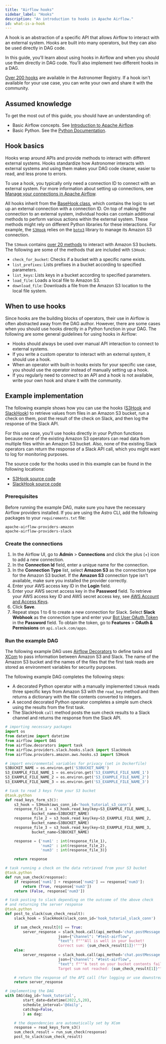 ```yaml
---
title: "Airflow hooks"
sidebar_label: "Hooks"
description: "An introduction to hooks in Apache Airflow."
id: what-is-a-hook
---
```


A hook is an abstraction of a specific API that allows Airflow to interact with an external system. Hooks are built into many operators, but they can also be used directly in DAG code.

In this guide, you'll learn about using hooks in Airflow and when you should use them directly in DAG code. You'll also implement two different hooks in a DAG.

[Over 200 hooks](https://registry.astronomer.io/modules/?types=hooks%2CHooks&page=2) are available in the Astronomer Registry. If a hook isn't available for your use case, you can write your own and share it with the community.

## Assumed knowledge

To get the most out of this guide, you should have an understanding of:

- Basic Airflow concepts. See [Introduction to Apache Airflow](https://www.astronomer.io/guides/intro-to-airflow).
- Basic Python. See the [Python Documentation](https://docs.python.org/3/tutorial/index.html).

## Hook basics

Hooks wrap around APIs and provide methods to interact with different external systems. Hooks standardize how Astronomer interacts with external systems and using them makes your DAG code cleaner, easier to read, and less prone to errors.

To use a hook, you typically only need a connection ID to connect with an external system. For more information about setting up connections, see [Manage your connections in Apache Airflow](https://www.astronomer.io/guides/connections/).

All hooks inherit from the [BaseHook class](https://github.com/apache/airflow/blob/main/airflow/hooks/base.py), which contains the logic to set up an external connection with a connection ID. On top of making the connection to an external system, individual hooks can contain additional methods to perform various actions within the external system. These methods might rely on different Python libraries for these interactions. For example, the [`S3Hook`](https://registry.astronomer.io/providers/amazon/modules/s3hook) relies on the [`boto3`](https://boto3.amazonaws.com/v1/documentation/api/latest/index.html) library to manage its Amazon S3 connection.  

The `S3Hook` contains [over 20 methods](https://github.com/apache/airflow/blob/main/airflow/providers/amazon/aws/hooks/s3.py) to interact with Amazon S3 buckets. The following are some of the methods that are included with `S3Hook`:

- `check_for_bucket`: Checks if a bucket with a specific name exists.
- `list_prefixes`: Lists prefixes in a bucket according to specified parameters.
- `list_keys`: Lists keys in a bucket according to specified parameters.
- `load_file`: Loads a local file to Amazon S3.
- `download_file`: Downloads a file from the Amazon S3 location to the local file system.

## When to use hooks

Since hooks are the building blocks of operators, their use in Airflow is often abstracted away from the DAG author. However, there are some cases when you should use hooks directly in a Python function in your DAG. The following are some general guidelines for using hooks in Airflow:

- Hooks should always be used over manual API interaction to connect to external systems.
- If you write a custom operator to interact with an external system, it should use a hook.
- When an operator with built-in hooks exists for your specific use case, you should use the operator instead of manually setting up a hook.
- If you regularly need to connect to an API and a hook is not available, write your own hook and share it with the community.

## Example implementation

The following example shows how you can use the hooks ([S3Hook](https://registry.astronomer.io/providers/amazon/modules/s3hook) and [SlackHook](https://registry.astronomer.io/providers/slack/modules/slackhook)) to retrieve values from files in an Amazon S3 bucket, run a check on them, post the result of the check on Slack, and then log the response of the Slack API.

For this use case, you'll use hooks directly in your Python functions because none of the existing Amazon S3 operators can read data from multiple files within an Amazon S3 bucket. Also, none of the existing Slack operators can return the response of a Slack API call, which you might want to log for monitoring purposes.

The source code for the hooks used in this example can be found in the following locations: 

- [S3Hook source code](https://github.com/apache/airflow/blob/main/airflow/providers/amazon/aws/hooks/s3.py)
- [SlackHook source code](https://github.com/apache/airflow/blob/main/airflow/providers/slack/hooks/slack.py)

### Prerequisites

Before running the example DAG, make sure you have the necessary Airflow providers installed. If you are using the Astro CLI, add the following packages to your `requirements.txt` file:

```text
apache-airflow-providers-amazon
apache-airflow-providers-slack
```
### Create the connections

1. In the Airflow UI, go to **Admin** > **Connections** and click the plus (+) icon to add a new connection.
2. In the **Connection Id** field, enter a unique name for the connection.
3. In the **Connection Type** list, select **Amazon S3** as the connection type for the Amazon S3 bucket. If the **Amazon S3** connection type isn't available, make sure you installed the provider correctly.
4. Enter your AWS access key ID in the **Login** field.
5. Enter your AWS secret access key in the **Password** field. To retrieve your AWS access key ID and AWS secret access key, see [AWS Account and Access Keys](https://docs.aws.amazon.com/powershell/latest/userguide/pstools-appendix-sign-up.html).
6. Click **Save**.
7. Repeat steps 1 to 6 to create a new connection for Slack. Select **Slack Webhook** as the connection type and enter your [Bot User OAuth Token](https://api.slack.com/authentication/oauth-v2) in the **Password** field. To obtain the token, go to **Features** > **OAuth & Permissions**  on `api.slack.com/apps`.

### Run the example DAG

The following example DAG uses [Airflow Decorators](https://registry.astronomer.io/guides/airflow-decorators) to define tasks and [XCom](https://registry.astronomer.io/guides/airflow-passing-data-between-tasks) to pass information between Amazon S3 and Slack. The name of the Amazon S3 bucket and the names of the files that the first task reads are stored as environment variables for security purposes.

The following example DAG completes the following steps:

- A decorated Python operator with a manually implemented `S3Hook` reads three specific keys from Amazon S3 with the `read_key` method and then returns a dictionary with the file contents converted to integers.
- A second decorated Python operator completes a simple sum check using the results from the first task. 
- The SlackHook `call` method posts the sum check results to a Slack channel and returns the response from the Slack API.

```python
# importing necessary packages
import os
from datetime import datetime
from airflow import DAG
from airflow.decorators import task
from airflow.providers.slack.hooks.slack import SlackHook
from airflow.providers.amazon.aws.hooks.s3 import S3Hook

# import environmental variables for privacy (set in Dockerfile)
S3BUCKET_NAME = os.environ.get('S3BUCKET_NAME')
S3_EXAMPLE_FILE_NAME_1 = os.environ.get('S3_EXAMPLE_FILE_NAME_1')
S3_EXAMPLE_FILE_NAME_2 = os.environ.get('S3_EXAMPLE_FILE_NAME_2')
S3_EXAMPLE_FILE_NAME_3 = os.environ.get('S3_EXAMPLE_FILE_NAME_3')

# task to read 3 keys from your S3 bucket
@task.python
def read_keys_form_s3():
    s3_hook = S3Hook(aws_conn_id='hook_tutorial_s3_conn')
    response_file_1 = s3_hook.read_key(key=S3_EXAMPLE_FILE_NAME_1,
            bucket_name=S3BUCKET_NAME)
    response_file_2 = s3_hook.read_key(key=S3_EXAMPLE_FILE_NAME_2,
            bucket_name=S3BUCKET_NAME)
    response_file_3 = s3_hook.read_key(key=S3_EXAMPLE_FILE_NAME_3,
            bucket_name=S3BUCKET_NAME)

    response = {'num1' : int(response_file_1),
                'num2' : int(response_file_2),
                'num3' : int(response_file_3)}

    return response

# task running a check on the data retrieved from your S3 bucket
@task.python
def run_sum_check(response):
    if response['num1'] + response['num2'] == response['num3']:
        return (True, response['num3'])
    return (False, response['num3'])

# task posting to slack depending on the outcome of the above check
# and returning the server response
@task.python
def post_to_slack(sum_check_result):
    slack_hook = SlackHook(slack_conn_id='hook_tutorial_slack_conn')

    if sum_check_result[0] == True:
        server_response = slack_hook.call(api_method='chat.postMessage',
                        json={"channel": "#test-airflow",
                        "text": f"""All is well in your bucket!
                        Correct sum: {sum_check_result[1]}!"""})
    else:
        server_response = slack_hook.call(api_method='chat.postMessage',
                        json={"channel": "#test-airflow",
                        "text": f"""A test on your bucket contents failed!
                        Target sum not reached: {sum_check_result[1]}"""})

    # return the response of the API call (for logging or use downstream)
    return server_response

# implementing the DAG
with DAG(dag_id='hook_tutorial',
        start_date=datetime(2022,5,20),
        schedule_interval='@daily',
        catchup=False,
        ) as dag:

    # the dependencies are automatically set by XCom
    response = read_keys_form_s3()
    sum_check_result = run_sum_check(response)
    post_to_slack(sum_check_result)
```
